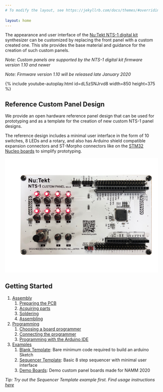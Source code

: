 ```yaml
---
# To modify the layout, see https://jekyllrb.com/docs/themes/#overriding-theme-defaults

layout: home
---
```


The appearance and user interface of the [Nu:Tekt NTS-1 digital kit](https://www.korg.com/nts_1) synthesizer can be customized by replacing the front panel with a custom created one. This site provides the base material and guidance for the creation of such custom panels.

_Note: Custom panels are supported by the NTS-1 digital kit firmware version 1.10 and newer_

_Note: Firmware version 1.10 will be released late January 2020_

{% include youtube-autoplay.html id=dL5zSNJrvd8 width=850 height=375 %}

## Reference Custom Panel Design

We provide an open hardware reference panel design that can be used for prototyping and as a template for the creation of new custom NTS-1 panel designs.

The reference design includes a minimal user interface in the form of 10 switches, 8 LEDs and a rotary, and also has Arduino shield compatible expansion connectors and ST-Morpho connectors like on the [STM32 Nucleo boards](https://www.st.com/en/evaluation-tools/stm32-nucleo-boards.html) to simplify prototyping. 

![Reference Custom Panel Board](assets/NTS-1_ref_cp_revb_front.jpg)

## Getting Started

 1. [Assembly](doc/assembly/)
    1. [Preparing the PCB](doc/assembly/#preparing-the-pcb)
    2. [Acquiring parts](doc/assembly/#acquiring-parts)
    3. [Soldering](doc/assembly/#soldering)
    4. [Assembling](doc/assembly/#assembling)
 2. [Programming](doc/programming/)
    1. [Choosing a board programmer](doc/programming/#choosing-a-board-programmer)
    2. [Connecting the programmer](doc/programming/#connecting-the-programmer)
    3. [Programming with the Arduino IDE](doc/programming/#programming-with-the-arduino-ide)
 3. [Examples](doc/examples/)
    1. [Blank Template](doc/examples/#blank-template): Bare minimum code required to build an arduino Sketch
    2. [Sequencer Template](doc/examples/#sequencer-template): Basic 8 step sequencer with minimal user interface
    3. [Demo Boards](doc/examples/#demo-boards): Demo custom panel boards made for NAMM 2020

_Tip: Try out the Sequencer Template example first. Find usage instructions [here](doc/examples/#sequencer-template)_
